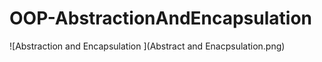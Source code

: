 # OOP-AbstractionAndEncapsulation
![Abstraction and Encapsulation ](Abstract and Enacpsulation.png)
